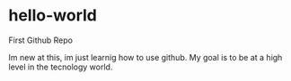# hello-world
First Github Repo


Im new at this, im just learnig how to use github. My goal is to be at a high level in the tecnology world.
